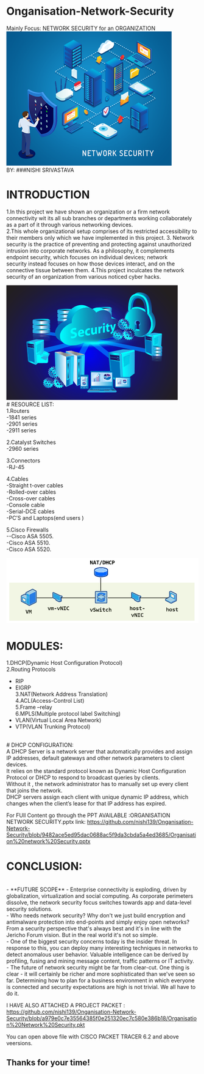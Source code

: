 # **Onganisation-Network-Security**
Mainly Focus: NETWORK SECURITY for an ORGANIZATION
<br/>
<img src ="https://github.com/nishi139/Onganisation-Network-Security/blob/a2bf413564c7d89a04d643a871d4dd9d7bb9e730/network-security.png">
<br/>
BY:
###NISHI SRIVASTAVA

# INTRODUCTION

1.In this project we have shown an organization or a firm network connectivity wit its all sub branches or departments working collaborately as a part of it through various networking devices. <br>
2.This whole organizational setup comprises of its restricted accessibility to their members only which we have implemented in this project.
3. Network security is the practice of preventing and protecting against unauthorized intrusion into corporate networks. As a philosophy, it complements endpoint security, which focuses on individual devices; network security instead focuses on how those devices interact, and on the connective tissue between them.
4.This project inculcates the network security of an organization from various noticed cyber hacks.


<img src = "https://github.com/nishi139/Onganisation-Network-Security/blob/8f170227208814bf911d94fd5120dc883f16b351/network-security%20(1).png">
<br/>
# RESOURCE LIST:
<br/>
1.Routers <br/>
-1841 series <br/>
-2901 series <br/>
-2911 series <br/>

2.Catalyst Switches 
<br/>
-2960 series <br/>

3.Connectors<br/>
-RJ-45<br/>

4.Cables<br/>
-Straight t-over cables<br/>
-Rolled-over cables<br/>
-Cross-over cables<br/>
-Console cable<br/>
-Serial-DCE cables<br/>
-PC’S and Laptops(end  users )<br/> 

5.Cisco Firewalls <br/>
--Cisco ASA 5505.<br/>
-Cisco ASA 5510.<br/>
-Cisco ASA 5520.<br/>


<img src = "https://github.com/nishi139/Onganisation-Network-Security/blob/11a12aafba8f9c21afa0c81cab0d5e4f1857de94/How-a-NAT-virtual-switch-works.png"><br/>
# MODULES:<br/>

1.DHCP(Dynamic Host Configuration Protocol)<br/>
2.Routing Protocols<br/>
  - RIP<br/>
  - EIGRP<br/>
3.NAT(Network Address Translation)<br/>
4.ACL(Access-Control List)<br/>
5.Frame –relay<br/>
6.MPLS(Multiple protocol  label Switching)<br/>
  - VLAN(Virtual Local Area Network)<br/>
  - VTP(VLAN Trunking Protocol)<br/>

<br/>
# DHCP CONFIGURATION:
<br/>
A DHCP Server is a network server that automatically provides and assign IP addresses, default gateways and other network parameters to client devices.<br/>
It relies on the standard protocol known as Dynamic Host Configuration Protocol or DHCP to respond to broadcast queries by clients. <br/>
Without it , the network administrator has to manually set up every client that joins the network.<br/>
DHCP servers  assign each client with unique dynamic IP address, which changes when the client’s lease for that IP address has expired.<br/>
 
 
 For FUll Content go through the PPT AVAILABLE :ORGANISATION NETWORK SECURITY.pptx link: https://github.com/nishi139/Onganisation-Network-Security/blob/9482ace5ed95dac0688ac5f9da3cbda5a4ed3685/Organisation%20network%20Security.pptx
<br/>
# CONCLUSION:
<br/>
- **FUTURE SCOPE**
  -  Enterprise connectivity is exploding, driven by globalization, virtualization and social computing. As corporate perimeters dissolve, the network security focus switches towards app and data-level security solutions.<br/>
  -  Who needs network security? Why don't we just build encryption and antimalware protection into end-points and simply enjoy open networks? From a security perspective that's always best and it's in line with the Jericho Forum vision. But in the real world it's not so simple.<br/>
  - One of the biggest security concerns today is the insider threat. In response to this, you can deploy many interesting techniques in networks to detect anomalous user behavior. Valuable intelligence can be derived by profiling, fusing and mining message content, traffic patterns or IT activity.<br/>
  - The future of network security might be far from clear-cut. One thing is clear - it will certainly be richer and more sophisticated than we've seen so far. Determining how to plan for a business environment in which everyone is connected and security expectations are high is not trivial. We all have to do it.<br/>


I HAVE ALSO ATTACHED A PROJECT PACKET : 
https://github.com/nishi139/Onganisation-Network-Security/blob/a979e0c7e35564385f0e251320ec7c580e386b18/Organisation%20Network%20Security.pkt

You can open above file with CISCO PACKET TRACER 6.2 and above veersions.
 
 
 ## Thanks for your time!
